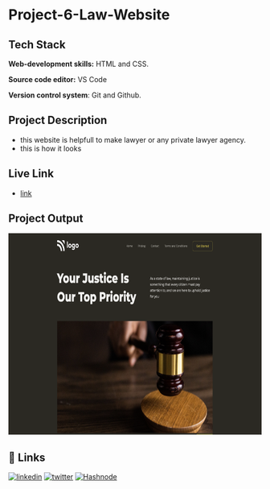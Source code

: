 # Project-6-Law-Website


## Tech Stack

**Web-development skills:** HTML and CSS.

**Source code editor:** VS Code

**Version control system**: Git and Github.

## Project Description

* this website is helpfull to make lawyer or any private lawyer agency.
* this is how it looks

## Live Link
* [link](https://justice-fsjs2.netlify.app)

## Project Output
<img src="Output.png"  width="700" height="400">


## 🔗 Links

[![linkedin](https://img.shields.io/badge/linkedin-0A66C2?style=for-the-badge&logo=linkedin&logoColor=white)](https://www.linkedin.com/in/dipesh-joshi-2512a2162/)
[![twitter](https://img.shields.io/badge/twitter-1DA1F2?style=for-the-badge&logo=twitter&logoColor=white)](https://twitter.com/DipeshJ2310)
[![Hashnode](https://img.shields.io/badge/Hashnode-2962FF?style=for-the-badge&logo=hashnode&logoColor=white)](https://dipeshjoshi4.hashnode.dev/)
